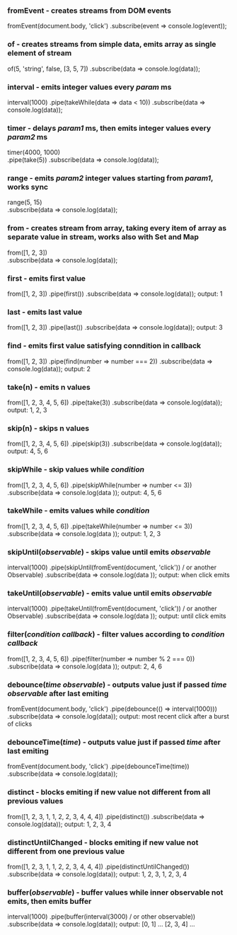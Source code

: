 ### fromEvent - creates streams from DOM events ###
  fromEvent(document.body, 'click')
    .subscribe(event => console.log(event));


### of - creates streams from simple data, emits array as single element of stream ###
  of(5, 'string', false, [3, 5, 7])
    .subscribe(data => console.log(data));


### interval - emits integer values every *param* ms ###
interval(1000)
  .pipe(takeWhile(data => data < 10))
  .subscribe(data => console.log(data));

### timer - delays *param1* ms, then emits integer values every *param2* ms ###
timer(4000, 1000)  
    .pipe(take(5))
    .subscribe(data => console.log(data));


### range - emits *param2* integer values starting from *param1*, works sync ###
range(5, 15)  
  .subscribe(data => console.log(data));


### from - creates stream from array, taking every item of array as separate value in stream, works also with Set and Map ###
from([1, 2, 3])  
  .subscribe(data => console.log(data));


### first - emits first value
from([1, 2, 3])
  .pipe(first())
  .subscribe(data => console.log(data));
output: 1


### last - emits last value
from([1, 2, 3])
  .pipe(last())
  .subscribe(data => console.log(data));
output: 3


### find - emits first value satisfying conndition in callback
from([1, 2, 3])
  .pipe(find(number => number === 2))
  .subscribe(data => console.log(data));
output: 2


### take(n) - emits n values
from([1, 2, 3, 4, 5, 6])
  .pipe(take(3))
  .subscribe(data => console.log(data));
output: 1, 2, 3

### skip(n) - skips n values
from([1, 2, 3, 4, 5, 6])
  .pipe(skip(3))
  .subscribe(data => console.log(data));
output: 4, 5, 6

### skipWhile - skip values while *condition*
from([1, 2, 3, 4, 5, 6])
  .pipe(skipWhile(number => number <= 3))
  .subscribe(data => console.log(data ));
output: 4, 5, 6

### takeWhile - emits values while *condition*
from([1, 2, 3, 4, 5, 6])
  .pipe(takeWhile(number => number <= 3))
  .subscribe(data => console.log(data ));
output: 1, 2, 3

### skipUntil(*observable*) - skips value until emits *observable*
interval(1000)
  .pipe(skipUntil(fromEvent(document, 'click')) / or another Observable)
  .subscribe(data => console.log(data ));
output: when click emits

### takeUntil(*observable*) - emits value until emits *observable*
interval(1000)
  .pipe(takeUntil(fromEvent(document, 'click')) / or another Observable)
  .subscribe(data => console.log(data ));
output: until click emits

### filter(*condition callback*) - filter values according to *condition callback*
from([1, 2, 3, 4, 5, 6])
  .pipe(filter(number => number % 2 === 0))
  .subscribe(data => console.log(data ));
output: 2, 4, 6

### debounce(*time observable*) - outputs value just if passed *time observable* after last emiting
fromEvent(document.body, 'click')
  .pipe(debounce(() => interval(1000)))
  .subscribe(data => console.log(data));
output: most recent click after a burst of clicks

### debounceTime(*time*) - outputs value just if passed *time* after last emiting
fromEvent(document.body, 'click')
  .pipe(debounceTime(time))
  .subscribe(data => console.log(data));

### distinct - blocks emiting if new value not different from all previous values
from([1, 2, 3, 1, 1, 2, 2, 3, 4, 4, 4])
  .pipe(distinct())
  .subscribe(data => console.log(data));
output: 1, 2, 3, 4

### distinctUntilChanged - blocks emiting if new value not different from one previous value
from([1, 2, 3, 1, 1, 2, 2, 3, 4, 4, 4])
  .pipe(distinctUntilChanged())
  .subscribe(data => console.log(data));
output: 1, 2, 3, 1, 2, 3, 4


### buffer(*observable*) - buffer values while inner observable not emits, then emits buffer
interval(1000)
  .pipe(buffer(interval(3000) / or other observable))
  .subscribe(data => console.log(data));
output: [0, 1] ... [2, 3, 4] ...